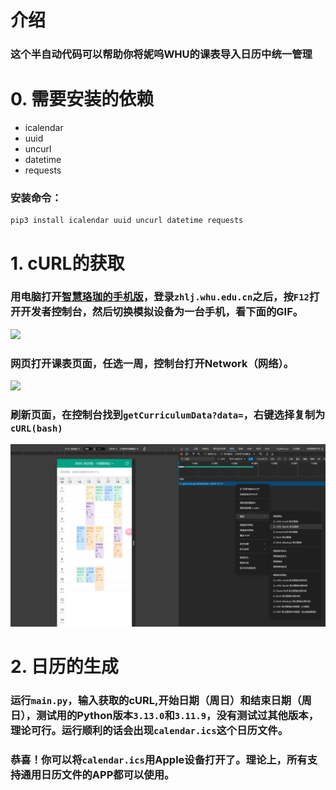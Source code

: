 # 介绍
### 这个半自动代码可以帮助你将妮呜WHU的课表导入日历中统一管理

# 0. 需要安装的依赖
+ icalendar
+ uuid
+ uncurl
+ datetime
+ requests

### 安装命令：
```
pip3 install icalendar uuid uncurl datetime requests
```
# 1. cURL的获取
### 用电脑打开[智慧珞珈的手机版](https://zhlj.whu.edu.cn/mobile/curriculum)，登录`zhlj.whu.edu.cn`之后，按`F12`打开开发者控制台，然后切换模拟设备为一台手机，看下面的GIF。
![](https://raw.githubusercontent.com/stephen-zeng/WHU_Class/master/guidance/1.gif)

### 网页打开课表页面，任选一周，控制台打开Network（网络）。
![](https://raw.githubusercontent.com/stephen-zeng/WHU_Class/master/guidance/2.gif)

### 刷新页面，在控制台找到`getCurriculumData?data=`，右键选择复制为`cURL(bash)`
![alt text](guidance/image.png)


# 2. 日历的生成
### 运行`main.py`，输入获取的cURL,开始日期（周日）和结束日期（周日），测试用的Python版本`3.13.0`和`3.11.9`，没有测试过其他版本，理论可行。运行顺利的话会出现`calendar.ics`这个日历文件。
### 恭喜！你可以将`calendar.ics`用Apple设备打开了。理论上，所有支持通用日历文件的APP都可以使用。